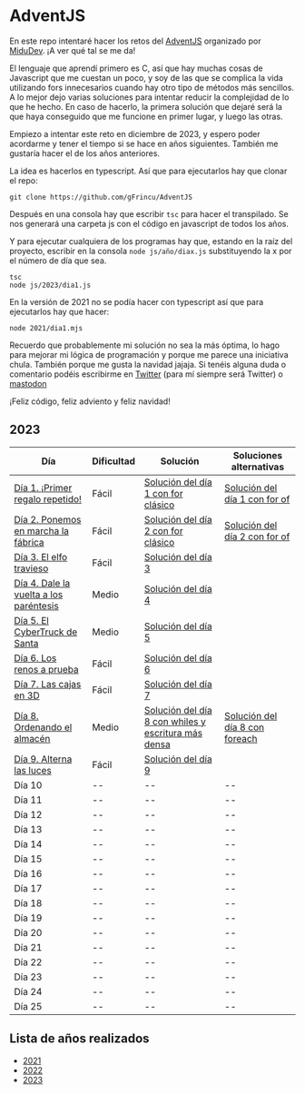 # AdventJS

En este repo intentaré hacer los retos del [AdventJS](https://adventjs.dev/es) organizado por [MiduDev](https://midu.dev/). ¡A ver qué tal se me da!

El lenguaje que aprendí primero es C, así que hay muchas cosas de Javascript que me cuestan un poco, y soy de las que se complica la vida utilizando fors innecesarios cuando hay otro tipo de métodos más sencillos. A lo mejor dejo varias soluciones para intentar reducir la complejidad de lo que he hecho. En caso de hacerlo, la primera solución que dejaré será la que haya conseguido que me funcione en primer lugar, y luego las otras.

Empiezo a intentar este reto en diciembre de 2023, y espero poder acordarme y tener el tiempo si se hace en años siguientes. También me gustaría hacer el de los años anteriores.

La idea es hacerlos en typescript. Así que para ejecutarlos hay que clonar el repo:  

```shell
git clone https://github.com/gFrincu/AdventJS
```

Después en una consola hay que escribir `tsc` para hacer el transpilado. Se nos generará una carpeta js con el código en javascript de todos los años.

Y para ejecutar cualquiera de los programas hay que, estando en la raíz del proyecto,  escribir en la consola `node js/año/diax.js` substituyendo la x por el número de día que sea.

```shell
tsc
node js/2023/dia1.js
```

En la versión de 2021 no se podía hacer con typescript así que para ejecutarlos hay que hacer:

```shell
node 2021/dia1.mjs
```

Recuerdo que probablemente mi solución no sea la más óptima, lo hago para mejorar mi lógica de programación y porque me parece una iniciativa chula. También porque me gusta la navidad jajaja. Si tenéis alguna duda o comentario podéis escribirme en [Twitter](https://twitter.com/georgiana_fh) (para mí siempre será Twitter) o [mastodon](https://mastodon.cat/@georgiana_fh)

¡Feliz código, feliz adviento y feliz navidad!

## 2023

| Día | Dificultad | Solución |Soluciones alternativas|
| -- | -- | -- |--|
| [Día 1. ¡Primer regalo repetido!](2023/dia1.md) | Fácil | [Solución del día 1 con for clásico](2023/dia1.ts) |[Solución del día 1 con for of](2023/dia1v2.ts)|
| [Día 2. Ponemos en marcha la fábrica](2023/dia2.md)  | Fácil | [Solución del día 2 con for clásico](2023/dia2.ts)  |[Solución del día 2 con for of](2023/dia2.ts)|
| [Día 3. El elfo travieso](2023/dia3.md)   | Fácil | [Solución del día 3](2023/dia3.ts)  ||
| [Día 4. Dale la vuelta a los paréntesis](2023/dia4.md)   | Medio | [Solución del día 4](2023/dia4.ts)  ||
| [Día 5. El CyberTruck de Santa](2023/dia5.md)   | Medio | [Solución del día 5](2023/dia5.ts)  ||
| [Día 6. Los renos a prueba](2023/dia6.md)   | Fácil | [Solución del día 6](2023/dia6.ts)  ||
| [Día 7. Las cajas en 3D](2023/dia7.md)   | Fácil | [Solución del día 7](2023/dia7.ts)  ||
| [Día 8. Ordenando el almacén](2023/dia8.md)  | Medio | [Solución del día 8 con whiles y escritura más densa](2023/dia8.ts)  |[Solución del día 8 con foreach](2023/dia8v2.ts)|
| [Día 9. Alterna las luces](2023/dia9.md)  | Fácil | [Solución del día 9](2023/dia9.ts)  ||
| Día 10 | -- | -- |--|
| Día 11 | -- | -- |--|
| Día 12 | -- | -- |--|
| Día 13 | -- | -- |--|
| Día 14 | -- | -- |--|
| Día 15 | -- | -- |--|
| Día 16 | -- | -- |--|
| Día 17 | -- | -- |--|
| Día 18 | -- | -- |--|
| Día 19 | -- | -- |--|
| Día 20 | -- | -- |--|
| Día 21 | -- | -- |--|
| Día 22 | -- | -- |--|
| Día 23 | -- | -- |--|
| Día 24 | -- | -- |--|
| Día 25 | -- | -- |--|

## Lista de años realizados

- [2021](./2021.md)
- [2022](./2022.md)
- [2023](./2023.md)
